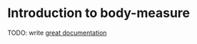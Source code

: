# Introduction to body-measure

TODO: write [great documentation](http://jacobian.org/writing/what-to-write/)
